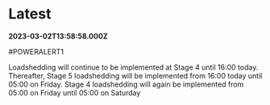 # Latest

**2023-03-02T13:58:58.000Z**

\#POWERALERT1

Loadshedding will continue to be implemented at Stage 4 until 16:00 today. Thereafter, Stage 5 loadshedding will be implemented from 16:00 today until 05:00 on Friday. Stage 4 loadshedding will again be implemented from 05:00 on Friday until 05:00 on Saturday
